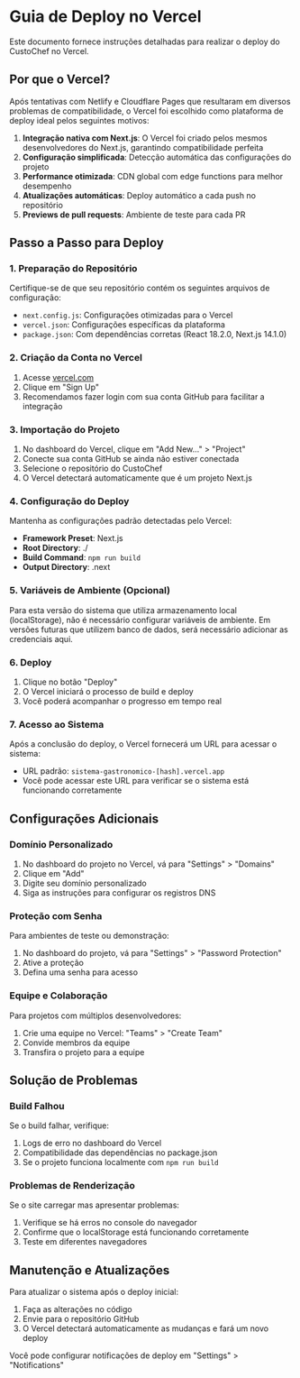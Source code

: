 # Guia de Deploy no Vercel

Este documento fornece instruções detalhadas para realizar o deploy do CustoChef no Vercel.

## Por que o Vercel?

Após tentativas com Netlify e Cloudflare Pages que resultaram em diversos problemas de compatibilidade, o Vercel foi escolhido como plataforma de deploy ideal pelos seguintes motivos:

1. **Integração nativa com Next.js**: O Vercel foi criado pelos mesmos desenvolvedores do Next.js, garantindo compatibilidade perfeita
2. **Configuração simplificada**: Detecção automática das configurações do projeto
3. **Performance otimizada**: CDN global com edge functions para melhor desempenho
4. **Atualizações automáticas**: Deploy automático a cada push no repositório
5. **Previews de pull requests**: Ambiente de teste para cada PR

## Passo a Passo para Deploy

### 1. Preparação do Repositório

Certifique-se de que seu repositório contém os seguintes arquivos de configuração:

- `next.config.js`: Configurações otimizadas para o Vercel
- `vercel.json`: Configurações específicas da plataforma
- `package.json`: Com dependências corretas (React 18.2.0, Next.js 14.1.0)

### 2. Criação da Conta no Vercel

1. Acesse [vercel.com](https://vercel.com)
2. Clique em "Sign Up"
3. Recomendamos fazer login com sua conta GitHub para facilitar a integração

### 3. Importação do Projeto

1. No dashboard do Vercel, clique em "Add New..." > "Project"
2. Conecte sua conta GitHub se ainda não estiver conectada
3. Selecione o repositório do CustoChef
4. O Vercel detectará automaticamente que é um projeto Next.js

### 4. Configuração do Deploy

Mantenha as configurações padrão detectadas pelo Vercel:

- **Framework Preset**: Next.js
- **Root Directory**: ./
- **Build Command**: `npm run build`
- **Output Directory**: .next

### 5. Variáveis de Ambiente (Opcional)

Para esta versão do sistema que utiliza armazenamento local (localStorage), não é necessário configurar variáveis de ambiente. Em versões futuras que utilizem banco de dados, será necessário adicionar as credenciais aqui.

### 6. Deploy

1. Clique no botão "Deploy"
2. O Vercel iniciará o processo de build e deploy
3. Você poderá acompanhar o progresso em tempo real

### 7. Acesso ao Sistema

Após a conclusão do deploy, o Vercel fornecerá um URL para acessar o sistema:
- URL padrão: `sistema-gastronomico-[hash].vercel.app`
- Você pode acessar este URL para verificar se o sistema está funcionando corretamente

## Configurações Adicionais

### Domínio Personalizado

1. No dashboard do projeto no Vercel, vá para "Settings" > "Domains"
2. Clique em "Add"
3. Digite seu domínio personalizado
4. Siga as instruções para configurar os registros DNS

### Proteção com Senha

Para ambientes de teste ou demonstração:

1. No dashboard do projeto, vá para "Settings" > "Password Protection"
2. Ative a proteção
3. Defina uma senha para acesso

### Equipe e Colaboração

Para projetos com múltiplos desenvolvedores:

1. Crie uma equipe no Vercel: "Teams" > "Create Team"
2. Convide membros da equipe
3. Transfira o projeto para a equipe

## Solução de Problemas

### Build Falhou

Se o build falhar, verifique:

1. Logs de erro no dashboard do Vercel
2. Compatibilidade das dependências no package.json
3. Se o projeto funciona localmente com `npm run build`

### Problemas de Renderização

Se o site carregar mas apresentar problemas:

1. Verifique se há erros no console do navegador
2. Confirme que o localStorage está funcionando corretamente
3. Teste em diferentes navegadores

## Manutenção e Atualizações

Para atualizar o sistema após o deploy inicial:

1. Faça as alterações no código
2. Envie para o repositório GitHub
3. O Vercel detectará automaticamente as mudanças e fará um novo deploy

Você pode configurar notificações de deploy em "Settings" > "Notifications"
